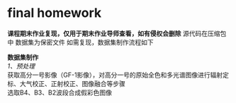 # final homework
**课程期末作业复现，仅用于期末作业导师查看，如有侵权会删除**
源代码在压缩包中
数据集为保密文件
如需复现，数据集制作流程如下

**数据集制作**<br>
*1、预处理*<br>
获取高分一号影像（GF-1影像），对高分一号的原始全色和多光谱图像进行辐射定标、大气校正、正射校正、图像融合等步骤<br>
选取B4、B3、B2波段合成假彩色图像
